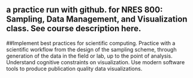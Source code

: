 ## a practice run with github. for NRES 800: Sampling, Data Management, and Visualization class. See course description here. 
##Implement best practices for scientific computing. Practice with a scientific workflow from the design of the sampling scheme, through generation of the data in the field or lab, up to the point of analysis. Understand cognitive constraints on visualization. Use modern software tools to produce publication quality data visualizations.
